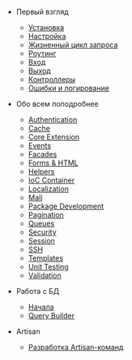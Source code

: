 * Первый взгляд
  * [Установка](/docs/{{version}}/installation)
  * [Настройка](/docs/{{version}}/configuration)
  * [Жизненный цикл запроса](/docs/{{version}}/lifecycle)
  * [Роутинг](/docs/{{version}}/routing)
  * [Вход](/docs/{{version}}/requests)
  * [Выход](/docs/{{version}}/responses)
  * [Контроллеры](/docs/{{version}}/controllers)
  * [Ошибки и логирование](/docs/{{version}}/errors)

* Обо всем поподробнее
  * [Authentication](/docs/{{version}}/security)
  * [Cache](/docs/{{version}}/cache)
  * [Core Extension](/docs/{{version}}/extending)
  * [Events](/docs/{{version}}/events)
  * [Facades](/docs/{{version}}/facades)
  * [Forms & HTML](/docs/{{version}}/html)
  * [Helpers](/docs/{{version}}/helpers)
  * [IoC Container](/docs/{{version}}/ioc)
  * [Localization](/docs/{{version}}/localization)
  * [Mail](/docs/{{version}}/mail)
  * [Package Development](/docs/{{version}}/packages)
  * [Pagination](/docs/{{version}}/pagination)
  * [Queues](/docs/{{version}}/queues)
  * [Security](/docs/{{version}}/security)
  * [Session](/docs/{{version}}/session)
  * [SSH](/docs/{{version}}/ssh)
  * [Templates](/docs/{{version}}/templates)
  * [Unit Testing](/docs/{{version}}/testing)
  * [Validation](/docs/{{version}}/validation)

* Работа с БД
  * [Начала](/docs/{{version}}/database)
  * [Query Builder](/docs/{{version}}/queries)
  
* Artisan
  * [Разработка Artisan-команд](/docs/{{version}}/commands)